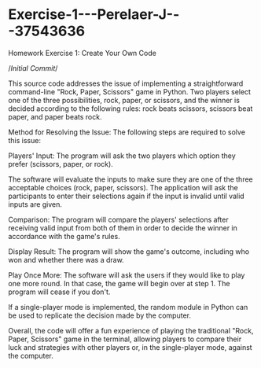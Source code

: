 # Exercise-1---Perelaer-J---37543636
Homework Exercise 1: Create Your Own Code

/*Initial Commit*/

This source code addresses the issue of implementing a straightforward command-line "Rock, Paper, Scissors" game in Python.
 Two players select one of the three possibilities, rock, paper, or scissors, and the winner is decided according to the following rules: rock beats scissors, scissors beat paper, and paper beats rock.

Method for Resolving the Issue:
The following steps are required to solve this issue:

Players' Input: The program will ask the two players which option they prefer (scissors, paper, or rock). 

The software will evaluate the inputs to make sure they are one of the three acceptable choices (rock, paper, scissors). 
The application will ask the participants to enter their selections again if the input is invalid until valid inputs are given.

Comparison: The program will compare the players' selections after receiving valid input from both of them in order to decide the winner in accordance with the game's rules.

Display Result: The program will show the game's outcome, including who won and whether there was a draw.

Play Once More: The software will ask the users if they would like to play one more round. In that case, the game will begin over at step 1. The program will cease if you don't.

If a single-player mode is implemented, the random module in Python can be used to replicate the decision made by the computer.

Overall, the code will offer a fun experience of playing the traditional "Rock, Paper, Scissors" game in the terminal, allowing players to compare their luck and strategies with other players or, in the single-player mode, against the computer.

